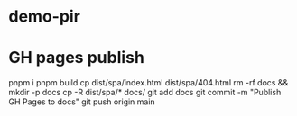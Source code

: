 # demo-pir

# GH pages publish
pnpm i
pnpm build
cp dist/spa/index.html dist/spa/404.html
rm -rf docs && mkdir -p docs
cp -R dist/spa/* docs/
git add docs
git commit -m "Publish GH Pages to docs"
git push origin main
